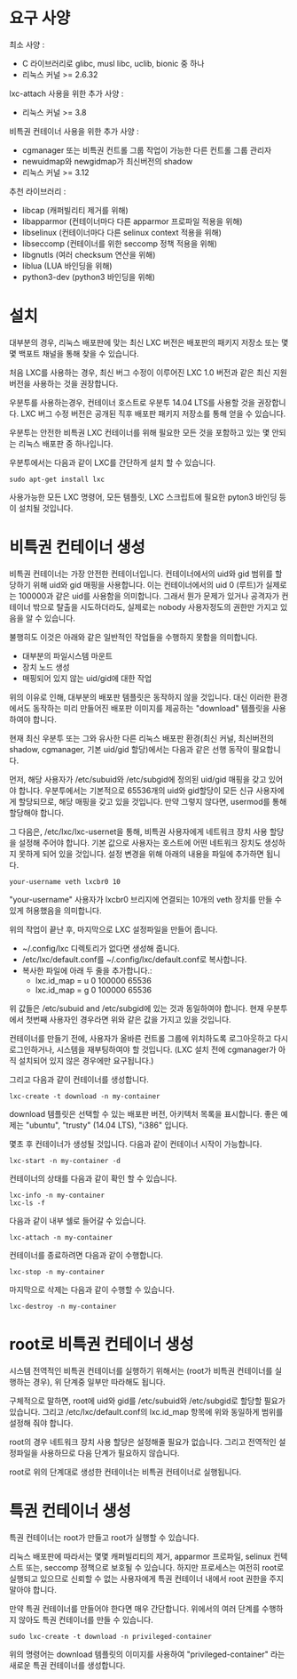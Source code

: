 # 요구 사양

최소 사양 :

 * C 라이브러리로 glibc, musl libc, uclib, bionic 중 하나
 * 리눅스 커널 >= 2.6.32

lxc-attach 사용을 위한 추가 사양 :

 * 리눅스 커널 >= 3.8

비특권 컨테이너 사용을 위한 추가 사양 :

 * cgmanager 또는 비특권 컨트롤 그룹 작업이 가능한 다른 컨트롤 그룹 관리자
 * newuidmap와 newgidmap가 최신버전의 shadow
 * 리눅스 커널 >= 3.12

추천 라이브러리 :

 * libcap (캐퍼빌리티 제거를 위해)
 * libapparmor (컨테이너마다 다른 apparmor 프로파일 적용을 위해)
 * libselinux (컨테이너마다 다른 selinux context 적용을 위해)
 * libseccomp (컨테이너를 위한 seccomp 정책 적용을 위해)
 * libgnutls (여러 checksum 연산을 위해)
 * liblua (LUA 바인딩을 위해)
 * python3-dev (python3 바인딩을 위해)

# 설치

대부분의 경우, 리눅스 배포판에 맞는 최신 LXC 버전은 배포판의 패키지 저장소 또는 몇몇 백포트 채널을 통해 찾을 수 있습니다.

처음 LXC를 사용하는 경우, 최신 버그 수정이 이루어진 LXC 1.0 버전과 같은 최신 지원 버전을 사용하는 것을 권장합니다.

우분투를 사용하는경우, 컨테이너 호스트로 우분투 14.04 LTS를 사용할 것을 권장합니다. LXC 버그 수정 버전은 공개된 직후 배포판 패키지 저장소를 통해 얻을 수 있습니다.

우분투는 안전한 비특권 LXC 컨테이너를 위해 필요한 모든 것을 포함하고 있는 몇 안되는 리눅스 배포판 중 하나입니다.

우분투에서는 다음과 같이 LXC를 간단하게 설치 할 수 있습니다.

    sudo apt-get install lxc

사용가능한 모든 LXC 명령어, 모든 템플릿, LXC 스크립트에 필요한 pyton3 바인딩 등이 설치될 것입니다.

# 비특권 컨테이너 생성

비특권 컨테이너는 가장 안전한 컨테이너입니다.
컨테이너에서의 uid와 gid 범위를 할당하기 위해 uid와 gid 매핑을 사용합니다.
이는 컨테이너에서의 uid 0 (루트)가 실제로는 100000과 같은 uid를 사용함을 의미합니다. 그래서 뭔가 문제가 있거나 공격자가 컨테이너 밖으로 탈출을 시도하더라도, 실제로는 nobody 사용자정도의 권한만 가지고 있음을 알 수 있습니다.

불행히도 이것은 아래와 같은 일반적인 작업들을 수행하지 못함을 의미합니다.

  * 대부분의 파일시스템 마운트
  * 장치 노드 생성
  * 매핑되어 있지 않는 uid/gid에 대한 작업

위의 이유로 인해, 대부분의 배포판 템플릿은 동작하지 않을 것입니다. 대신 이러한 환경에서도 동작하는 미리 만들어진 배포판 이미지를 제공하는 "download" 템플릿을 사용하여야 합니다.

현재 최신 우분투 또는 그와 유사한 다른 리눅스 배포판 환경(최신 커널, 최신버전의 shadow, cgmanager, 기본 uid/gid 할당)에서는 다음과 같은 선행 동작이 필요합니다.

먼저, 해당 사용자가 /etc/subuid와 /etc/subgid에 정의된 uid/gid 매핑을 갖고 있어야 합니다.
우분투에서는 기본적으로 65536개의 uid와 gid할당이 모든 신규 사용자에게 할당되므로, 해당 매핑을 갖고 있을 것입니다. 만약 그렇지 않다면, usermod를 통해 할당해야 합니다.

그 다음은, /etc/lxc/lxc-usernet을 통해, 비특권 사용자에게 네트워크 장치 사용 할당을 설정해 주어야 합니다. 기본 값으로 사용자는 호스트에 어떤 네트워크 장치도 생성하지 못하게 되어 있을 것입니다. 설정 변경을 위해 아래의 내용을 파일에 추가하면 됩니다.

    your-username veth lxcbr0 10

"your-username" 사용자가 lxcbr0 브리지에 연결되는 10개의 veth 장치를 만들 수 있게 허용했음을 의미합니다.

위의 작업이 끝난 후, 마지막으로 LXC 설정파일을 만들어 줍니다.

 *  ~/.config/lxc 디렉토리가 없다면 생성해 줍니다.
 * /etc/lxc/default.conf를 ~/.config/lxc/default.conf로 복사합니다.
 * 복사한 파일에 아래 두 줄을 추가합니다.:
    * lxc.id\_map = u 0 100000 65536
    * lxc.id\_map = g 0 100000 65536

위 값들은 /etc/subuid and /etc/subgid에 있는 것과 동일하여야 합니다. 현재 우분투에서 첫번째 사용자인 경우라면 위와 같은 값을 가지고 있을 것입니다.

컨테이너를 만들기 전에, 사용자가 올바른 컨트롤 그룹에 위치하도록 로그아웃하고 다시 로그인하거나, 시스템을 재부팅하여야 할 것입니다.
(LXC 설치 전에 cgmanager가 아직 설치되어 있지 않은 경우에만 요구됩니다.)

그리고 다음과 같이 컨테이너를 생성합니다.

    lxc-create -t download -n my-container

download 템플릿은 선택할 수 있는 배포판 버전, 아키텍처 목록을 표시합니다. 좋은 예제는 "ubuntu", "trusty" (14.04 LTS), "i386" 입니다.

몇초 후 컨테이너가 생성될 것입니다. 다음과 같이 컨테이너 시작이 가능합니다.

    lxc-start -n my-container -d

컨테이너의 상태를 다음과 같이 확인 할 수 있습니다.

    lxc-info -n my-container
    lxc-ls -f

다음과 같이 내부 쉘로 들어갈 수 있습니다.

    lxc-attach -n my-container

컨테이너를 종료하려면 다음과 같이 수행합니다.

    lxc-stop -n my-container

마지막으로 삭제는 다음과 같이 수행할 수 있습니다.

    lxc-destroy -n my-container

# root로 비특권 컨테이너 생성

시스템 전역적인 비특권 컨테이너를 실행하기 위해서는 (root가 비특권 컨테이너를 실행하는 경우), 위 단계중 일부만 따라해도 됩니다.

구체적으로 말하면, root에 uid와 gid를 /etc/subuid와 /etc/subgid로 할당할 필요가 있습니다.
그리고 /etc/lxc/default.conf의 lxc.id\_map 항목에 위와 동일하게 범위를 설정해 줘야 합니다.

root의 경우 네트워크 장치 사용 할당은 설정해줄 필요가 없습니다. 그리고 전역적인 설정파일을 사용하므로 다음 단계가 필요하지 않습니다.

root로 위의 단계대로 생성한 컨테이너는 비특권 컨테이너로 실행됩니다.

# 특권 컨테이너 생성

특권 컨테이너는 root가 만들고 root가 실행할 수 있습니다.

리눅스 배포판에 따라서는 몇몇 캐퍼빌리티의 제거, apparmor 프로파일, selinux 컨텍스트 또는, seccomp 정책으로 보호될 수 있습니다. 하지만 프로세스는 여전히 root로 실행되고 있으므로 신뢰할 수 없는 사용자에게 특권 컨테이너 내에서 root 권한을 주지 말아야 합니다.

만약 특권 컨테이너를 만들어야 한다면 매우 간단합니다. 위에서의 여러 단계를 수행하지 않아도 특권 컨테이너를 만들 수 있습니다.

    sudo lxc-create -t download -n privileged-container

위의 명령어는 download 템플릿의 이미지를 사용하여 "privileged-container" 라는 새로운 특권 컨테이너를 생성합니다.
